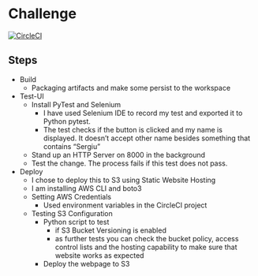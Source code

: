 # Challenge
[![CircleCI](https://circleci.com/gh/sergiuradulea/challenge.svg?style=svg&circle-token=a3ee0161f2d0e3991f62fba1d7ad31d93d8e9105)](<https://github.com/sergiuradulea/challenge>)

## Steps

* Build
    * Packaging artifacts and make some persist to the workspace
* Test-UI
    * Install PyTest and Selenium
        * I have used Selenium IDE to record my test and exported it to Python pytest.
        * The test checks if the button is clicked and my name is displayed. It doesn’t accept other name besides something that contains “Sergiu”
    * Stand up an HTTP Server on 8000 in the background
    * Test the change. The process fails if this test does not pass.
* Deploy
    * I chose to deploy this to S3 using Static Website Hosting
    * I am installing AWS CLI and boto3
    * Setting AWS Credentials
        * Used environment variables in the CircleCI project
    * Testing S3 Configuration
        * Python script to test 
            * if S3 Bucket Versioning is enabled
            * as further tests you can check the bucket policy, access control lists and the hosting capability to make sure that website works as expected
        * Deploy the webpage to S3



